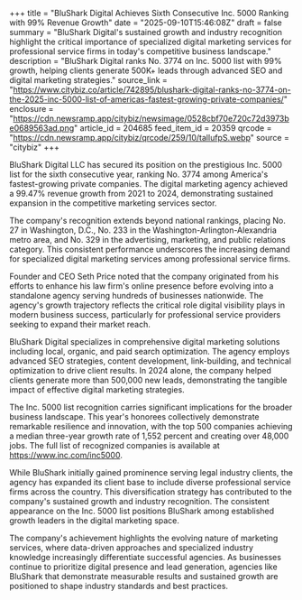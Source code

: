 +++
title = "BluShark Digital Achieves Sixth Consecutive Inc. 5000 Ranking with 99% Revenue Growth"
date = "2025-09-10T15:46:08Z"
draft = false
summary = "BluShark Digital's sustained growth and industry recognition highlight the critical importance of specialized digital marketing services for professional service firms in today's competitive business landscape."
description = "BluShark Digital ranks No. 3774 on Inc. 5000 list with 99% growth, helping clients generate 500K+ leads through advanced SEO and digital marketing strategies."
source_link = "https://www.citybiz.co/article/742895/blushark-digital-ranks-no-3774-on-the-2025-inc-5000-list-of-americas-fastest-growing-private-companies/"
enclosure = "https://cdn.newsramp.app/citybiz/newsimage/0528cbf70e720c72d3973be0689563ad.png"
article_id = 204685
feed_item_id = 20359
qrcode = "https://cdn.newsramp.app/citybiz/qrcode/259/10/tallufpS.webp"
source = "citybiz"
+++

<p>BluShark Digital LLC has secured its position on the prestigious Inc. 5000 list for the sixth consecutive year, ranking No. 3774 among America's fastest-growing private companies. The digital marketing agency achieved a 99.47% revenue growth from 2021 to 2024, demonstrating sustained expansion in the competitive marketing services sector.</p><p>The company's recognition extends beyond national rankings, placing No. 27 in Washington, D.C., No. 233 in the Washington-Arlington-Alexandria metro area, and No. 329 in the advertising, marketing, and public relations category. This consistent performance underscores the increasing demand for specialized digital marketing services among professional service firms.</p><p>Founder and CEO Seth Price noted that the company originated from his efforts to enhance his law firm's online presence before evolving into a standalone agency serving hundreds of businesses nationwide. The agency's growth trajectory reflects the critical role digital visibility plays in modern business success, particularly for professional service providers seeking to expand their market reach.</p><p>BluShark Digital specializes in comprehensive digital marketing solutions including local, organic, and paid search optimization. The agency employs advanced SEO strategies, content development, link-building, and technical optimization to drive client results. In 2024 alone, the company helped clients generate more than 500,000 new leads, demonstrating the tangible impact of effective digital marketing strategies.</p><p>The Inc. 5000 list recognition carries significant implications for the broader business landscape. This year's honorees collectively demonstrate remarkable resilience and innovation, with the top 500 companies achieving a median three-year growth rate of 1,552 percent and creating over 48,000 jobs. The full list of recognized companies is available at <a href="https://www.inc.com/inc5000" rel="nofollow" target="_blank">https://www.inc.com/inc5000</a>.</p><p>While BluShark initially gained prominence serving legal industry clients, the agency has expanded its client base to include diverse professional service firms across the country. This diversification strategy has contributed to the company's sustained growth and industry recognition. The consistent appearance on the Inc. 5000 list positions BluShark among established growth leaders in the digital marketing space.</p><p>The company's achievement highlights the evolving nature of marketing services, where data-driven approaches and specialized industry knowledge increasingly differentiate successful agencies. As businesses continue to prioritize digital presence and lead generation, agencies like BluShark that demonstrate measurable results and sustained growth are positioned to shape industry standards and best practices.</p>